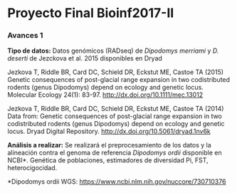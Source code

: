 # Proyecto Final Bioinf2017-II

### Avances 1

**Tipo de datos:** Datos genómicos (RADseq) de *Dipodomys merriami* y *D. deserti* de Jezckova et al. 2015 disponibles en Dryad

Jezkova T, Riddle BR, Card DC, Schield DR, Eckstut ME, Castoe TA (2015) Genetic consequences of post-glacial range expansion in two codistributed rodents (genus Dipodomys) depend on ecology and genetic locus. Molecular Ecology 24(1): 83-97. http://dx.doi.org/10.1111/mec.13012

Jezkova T, Riddle BR, Card DC, Schield DR, Eckstut ME, Castoe TA (2014) Data from: Genetic consequences of post-glacial range expansion in two codistributed rodents (genus Dipodomys) depend on ecology and genetic locus. Dryad Digital Repository. http://dx.doi.org/10.5061/dryad.1nv6k

**Análisis a realizar:** Se realizará el preprocesamiento de los datos y la alineación contra el genoma de referencia *Dipodomys ordii*  disponible en NCBI*. Genética de poblaciones, estimadores de diversidad Pi, FST, heterocigocidad.

*Dipodomys ordii WGS: https://www.ncbi.nlm.nih.gov/nuccore/730710376

